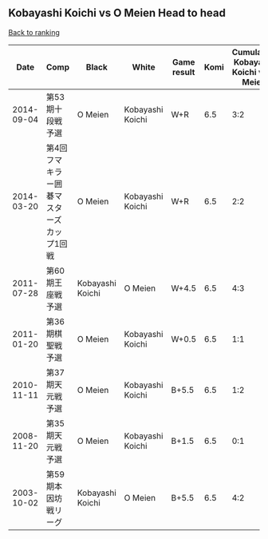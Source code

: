 ## Kobayashi Koichi vs O Meien Head to head

[Back to ranking](../../index.md)




| **Date** | **Comp** | **Black** | **White** | **Game result** | **Komi** | **Cumulative Kobayashi Koichi vs O Meien** | **Kobayashi Koichi streak** | **O Meien streak** | 
| --- | --- | --- | --- | --- | --- | --- | --- | --- |
| 2014-09-04 | 第53期十段戦予選 | O Meien | Kobayashi Koichi | W+R | 6.5 | 3:2 | 2 | 0 | 
| 2014-03-20 | 第4回フマキラー囲碁マスターズカップ1回戦 | O Meien | Kobayashi Koichi | W+R | 6.5 | 2:2 | 1 | 0 | 
| 2011-07-28 | 第60期王座戦予選 | Kobayashi Koichi | O Meien | W+4.5 | 6.5 | 4:3 | 0 | 1 | 
| 2011-01-20 | 第36期棋聖戦予選 | O Meien | Kobayashi Koichi | W+0.5 | 6.5 | 1:1 | 1 | 0 | 
| 2010-11-11 | 第37期天元戦予選 | O Meien | Kobayashi Koichi | B+5.5 | 6.5 | 1:2 | 0 | 1 | 
| 2008-11-20 | 第35期天元戦予選 | O Meien | Kobayashi Koichi | B+1.5 | 6.5 | 0:1 | 0 | 1 | 
| 2003-10-02 | 第59期本因坊戦リーグ | Kobayashi Koichi | O Meien | B+5.5 | 6.5 | 4:2 | 3 | 0 |




